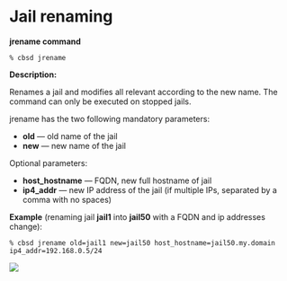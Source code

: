 # Jail renaming

**jrename command**

```
% cbsd jrename
```
**Description:**

Renames a jail and modifies all relevant according to the new name. The command can only be executed on stopped jails.

jrename has the two following mandatory parameters:

*  **old** — old name of the jail
*  **new** — new name of the jail

Optional parameters:

* **host_hostname** — FQDN, new full hostname of jail
* **ip4_addr** — new IP address of the jail (if multiple IPs, separated by a comma with no spaces)

**Example** (renaming jail **jail1** into **jail50** with a FQDN and ip addresses change):

```
% cbsd jrename old=jail1 new=jail50 host_hostname=jail50.my.domain ip4_addr=192.168.0.5/24
```
![](https://www.bsdstore.ru/img/jrename1.png)
